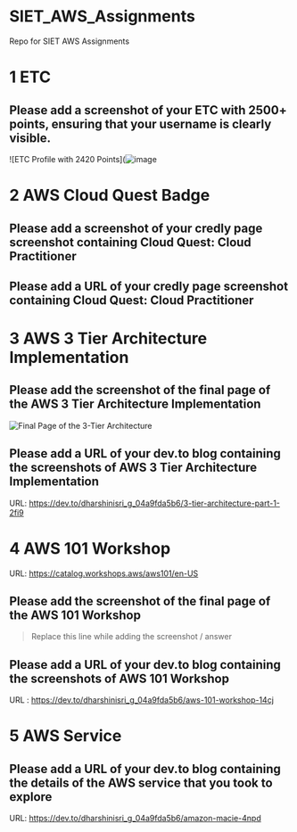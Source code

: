 # SIET_AWS_Assignments
Repo for SIET AWS Assignments

# 1 ETC

## Please add a screenshot of your ETC with 2500+ points, ensuring that your username is clearly visible.
![ETC Profile with 2420 Points](![image](https://github.com/user-attachments/assets/7dc7ac5b-53d6-4e61-a96a-88226c3fa689)

# 2 AWS Cloud Quest Badge

## Please add a screenshot of your credly page screenshot containing Cloud Quest: Cloud Practitioner


## Please add a URL of your credly page screenshot containing Cloud Quest: Cloud Practitioner



# 3 AWS 3 Tier Architecture Implementation

## Please add the screenshot of the final page of the AWS 3 Tier Architecture Implementation
![Final Page of the 3-Tier Architecture](https://github.com/user-attachments/assets/a23e753d-c6c2-4a18-b715-8cf7f9c3d04d)

## Please add a URL of your dev.to blog containing the screenshots of AWS 3 Tier Architecture Implementation
URL: https://dev.to/dharshinisri_g_04a9fda5b6/3-tier-architecture-part-1-2fi9


# 4 AWS 101 Workshop
URL: https://catalog.workshops.aws/aws101/en-US

## Please add the screenshot of the final page of the AWS 101 Workshop
> Replace this line while adding the screenshot / answer

## Please add a URL of your dev.to blog containing the screenshots of AWS 101 Workshop
URL : https://dev.to/dharshinisri_g_04a9fda5b6/aws-101-workshop-14cj


# 5 AWS Service

## Please add a URL of your dev.to blog containing the details of the AWS service that you took to explore
URL: https://dev.to/dharshinisri_g_04a9fda5b6/amazon-macie-4npd


